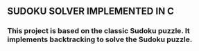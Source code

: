 ## SUDOKU SOLVER IMPLEMENTED IN C
### This project is based on the classic Sudoku puzzle. It implements backtracking to solve the Sudoku puzzle.